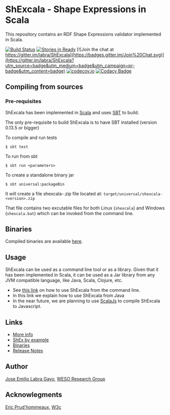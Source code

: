 # ShExcala - Shape Expressions in Scala

This repository contains an RDF Shape Expressions validator implemented in Scala. 

[![Build Status](https://travis-ci.org/labra/ShExcala.svg?branch=master)](https://travis-ci.org/labra/ShExcala)
[![Stories in Ready](https://badge.waffle.io/labra/ShExcala.png?label=ready&title=Ready)](https://waffle.io/labra/ShExcala)
[![Join the chat at https://gitter.im/labra/ShExcala](https://badges.gitter.im/Join%20Chat.svg)](https://gitter.im/labra/ShExcala?utm_source=badge&utm_medium=badge&utm_campaign=pr-badge&utm_content=badge)
[![codecov.io](http://codecov.io/github/labra/ShExcala/coverage.svg?branch=master)](http://codecov.io/github/labra/ShExcala?branch=master)
[![Codacy Badge](https://api.codacy.com/project/badge/grade/24e8012bc84d40e4978b501184e9f963)](https://www.codacy.com/app/jelabra/ShExcala)

## Compiling from sources

### Pre-requisites

ShExcala has been implemented in [Scala](scala-lang.org) and uses [SBT](http://www.scala-sbt.org/) to build. 

The only pre-requisite to build ShExcala is to have SBT installed (version 0.13.5 or bigger)

To compile and run tests

```
$ sbt test
```

To run from sbt

```
$ sbt run <parameters>
```

To create a standalone binary jar

```
$ sbt universal:packageBin
```

It will create a file shexcala-<version-number>.zip file located at: `target/universal/shexcala-<version>.zip` 

That file contains two excutable files for both Linux (`shexcala`) and Windows (`shexcala.bat`) which can be invoked from the command line.

## Binaries 

Compiled binaries are available [here](http://labra.github.io/ShExcala/).

## Usage

ShExcala can be used as a command line tool or as a library. Given that it has been implemented in Scala, 
 it can be used as a Jar library from any JVM compatible language, like Java, Scala, Clojure, etc.
 
* See [this link](https://github.com/labra/ShExcala/wiki) on how to use ShExcala from the command line.
* In this link we explain how to use ShExcala from Java
* In the near future, we are planning to use [ScalaJs](http://www.scala-js.org/) to compile 
  ShExcala to Javascript. 

## Links

* [More info](http://labra.github.io/ShExcala/)
* [ShEx by example](http://www.w3.org/2014/Talks/1209-shex-egp)
* [Binaries](https://bintray.com/weso/weso-releases/shExcala/view)
* [Release Notes](https://github.com/labra/ShExcala/tree/master/notes)
 

## Author

[Jose Emilio Labra Gayo](http://www.di.uniovi.es/~labra), [WESO Research Group](http://www.weso.es)

## Acknowlegments

[Eric Prud'hommeaux](http://www.w3.org/People/Eric/), [W3c](http://www.w3c.org) 
